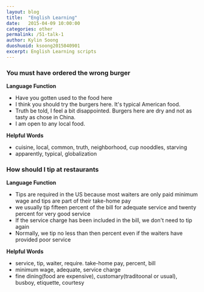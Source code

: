 ```yaml
---
layout: blog
title:  "English Learning"
date:   2015-04-09 10:00:00
categories: other
permalink: /51-talk-1
author: Kylin Soong
duoshuoid: ksoong2015040901
excerpt: English Learning scripts
---
```


### You must have ordered the wrong burger

**Language Function**

* Have you gotten used to the food here
* I think you should try the burgers here. It's typical American food.
* Truth be told, I feel a bit disappointed. Burgers here are dry and not as tasty as chose in China.
* I am open to any local food.

**Helpful Words**

* cuisine, local, common, truth, neighborhood, cup nooddles, starving
* apparently, typical, globalization


### How should I tip at restaurants

**Language Function**

* Tips are required in the US because most waiters are only paid minimum wage and tips are part of their take-home pay
* we usually tip fifteen percent of the bill for adequate service and twenty percent for very good service
* If the service charge has been included in the bill, we don't need to tip again
* Normally, we tip no less than then percent even if the waiters have provided poor service  

**Helpful Words**

* service, tip, waiter, require. take-home pay, percent, bill
* minimum wage, adequate, service charge
* fine dining(food are expensive), customary(traditoonal or usual), busboy, etiquette, courtesy 

